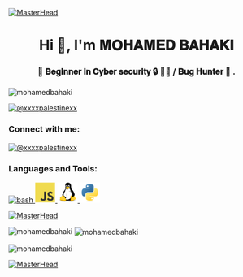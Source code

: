 [![MasterHead](https://media4.giphy.com/media/v1.Y2lkPTc5MGI3NjExczd3anZ1YzE1MmIycWFzNzM3N3Iza2p2MHBxcDU1eXg4aXM4c2x1MyZlcD12MV9pbnRlcm5hbF9naWZfYnlfaWQmY3Q9Zw/bJ4TVNYNUympPgcpem/giphy.gif)](https://rishavchanda.io) 


<h1 align="center">Hi 👋, I'm 𝐌𝐎𝐇𝐀𝐌𝐄𝐃 𝐁𝐀𝐇𝐀𝐊𝐈</h1>
<h3 align="center">🌟 𝐁𝐞𝐠𝐢𝐧𝐧𝐞𝐫 𝐢𝐧 𝐂𝐲𝐛𝐞𝐫 𝐬𝐞𝐜𝐮𝐫𝐢𝐭𝐲 🔒 👶🍼 / 𝐁𝐮𝐠 𝐇𝐮𝐧𝐭𝐞𝐫 🔎 .</h3>

<p align="left"> <img src="https://komarev.com/ghpvc/?username=mohamedbahaki&label=Profile%20views&color=0e75b6&style=flat" alt="mohamedbahaki" /> </p>

<p align="left"> <a href="https://twitter.com/@xxxxpalestinexx" target="blank"><img src="https://img.shields.io/twitter/follow/@xxxxpalestinexx?logo=twitter&style=for-the-badge" alt="@xxxxpalestinexx" /></a> </p>

<h3 align="left">Connect with me:</h3>
<p align="left">
<a href="https://twitter.com/@xxxxpalestinexx" target="blank"><img align="center" src="https://raw.githubusercontent.com/rahuldkjain/github-profile-readme-generator/master/src/images/icons/Social/twitter.svg" alt="@xxxxpalestinexx" height="30" width="40" /></a>
</p>

<h3 align="left">Languages and Tools:</h3>
<p align="left"> <a href="https://www.gnu.org/software/bash/" target="_blank" rel="noreferrer"> <img src="https://www.vectorlogo.zone/logos/gnu_bash/gnu_bash-icon.svg" alt="bash" width="40" height="40"/> </a> <a href="https://developer.mozilla.org/en-US/docs/Web/JavaScript" target="_blank" rel="noreferrer"> <img src="https://raw.githubusercontent.com/devicons/devicon/master/icons/javascript/javascript-original.svg" alt="javascript" width="40" height="40"/> </a> <a href="https://www.linux.org/" target="_blank" rel="noreferrer"> <img src="https://raw.githubusercontent.com/devicons/devicon/master/icons/linux/linux-original.svg" alt="linux" width="40" height="40"/> </a> <a href="https://www.python.org" target="_blank" rel="noreferrer"> <img src="https://raw.githubusercontent.com/devicons/devicon/master/icons/python/python-original.svg" alt="python" width="40" height="40"/> </a> </p>

[![MasterHead](https://media4.giphy.com/media/v1.Y2lkPTc5MGI3NjExb3gyaDlsY3E0YjdlcDQ3cmF4NHliaHQ1OTR3cDR2ZHpsb2FzdjBnZiZlcD12MV9pbnRlcm5hbF9naWZfYnlfaWQmY3Q9Zw/8c4zSICCI2BTDHco2j/giphy.gif)](https://rishavchanda.io)

<p><img align="left" src="https://github-readme-stats.vercel.app/api/top-langs?username=mohamedbahaki&show_icons=true&locale=en&layout=compact" alt="mohamedbahaki" /></p>

<p>&nbsp;<img align="center" src="https://github-readme-stats.vercel.app/api?username=mohamedbahaki&show_icons=true&locale=en" alt="mohamedbahaki" /></p>

<p><img align="center" src="https://github-readme-streak-stats.herokuapp.com/?user=mohamedbahaki&" alt="mohamedbahaki" /></p>

[![MasterHead](https://media4.giphy.com/media/v1.Y2lkPTc5MGI3NjExb3gyaDlsY3E0YjdlcDQ3cmF4NHliaHQ1OTR3cDR2ZHpsb2FzdjBnZiZlcD12MV9pbnRlcm5hbF9naWZfYnlfaWQmY3Q9Zw/8c4zSICCI2BTDHco2j/giphy.gif)](https://rishavchanda.io)

